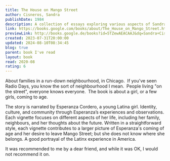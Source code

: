 ```yaml
---  
title: The House on Mango Street  
author: Cisneros, Sandra  
publishDate: 1984  
description: A collection of essays exploring various aspects of Sandra Cisneros' novel "The House on Mango Street."  
link: https://books.google.com/books/about/The_House_on_Mango_Street.html?hl=&id=5TZewAEACAAJ  
previewLink: http://books.google.de/books?id=5TZewAEACAAJ&dq=Sandra+Cisneros,+The+House+on+Mango+Street&hl=&as_pt=BOOKS&cd=8&source=gbs_api  
created: 2023-07-31T20:00:00  
updated: 2024-08-10T08:34:45  
blog: true  
parent: book I've read  
layout: book  
read: 2020-08  
rating: 6  
---  
```

  
About families in a run-down neighbourhood, in Chicago.  If you've seen Radio Days, you know the sort of neighbourhood I mean.  People living "on the street", everyone knows everyone.  The book is about a girl, or a few girls, coming to age.    
  
The story is narrated by Esperanza Cordero, a young Latina girl. Identity, culture, and community through Esperanza’s experiences and observations. Each vignette focuses on different aspects of her life, including her family, neighbours, and her thoughts about the future. Written in a straightforward style, each vignette contributes to a larger picture of Esperanza's coming of age and her desire to leave Mango Street; but she does not know where she belongs. A good portrayal of the Latinx experience in America.  
  
It was recommended to me by a dear friend, and while it was OK, I would not recommend it on.  
